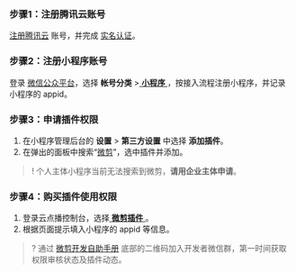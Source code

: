 ### 步骤1：注册腾讯云账号
 [注册腾讯云](https://cloud.tencent.com/document/product/378/17985) 账号，并完成 [实名认证](https://cloud.tencent.com/document/product/378/3629)。 

### 步骤2：注册小程序账号
 登录 [微信公众平台](https://mp.weixin.qq.com/)，选择 **帐号分类** >[ **小程序** ](https://mp.weixin.qq.com/cgi-bin/wx?token=&lang=zh_CN)，按接入流程注册小程序，并记录小程序的 appid。 

### 步骤3：申请插件权限
1. 在小程序管理后台的 **设置** > **第三方设置** 中选择 **添加插件**。
2. 在弹出的面板中搜索“[微剪](https://mp.weixin.qq.com/wxopen/pluginbasicprofile?action=intro&appid=wx76f1d77827f78beb&token=&lang=zh_CN)”，选中插件并添加。
>! 个人主体小程序当前无法搜索到微剪，**请用企业主体申请**。
 
### 步骤4：购买插件使用权限
1. 登录云点播控制台，选择[ **微剪插件** ](https://console.cloud.tencent.com/vod/wecut)。
2. 根据页面提示填入小程序的 appid 等信息。

>? 通过 [微剪开发自助手册](https://developers.weixin.qq.com/community/develop/article/doc/00060aacbdc300fae55bce6a851813) 底部的二维码加入开发者微信群，第一时间获取权限审核状态及插件动态。
